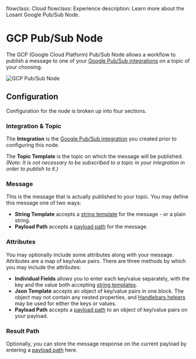 flowclass: Cloud
flowclass: Experience
description: Learn more about the Losant Google Pub/Sub Node.

# GCP Pub/Sub Node

The GCP (Google Cloud Platform) Pub/Sub Node allows a workflow to publish a message to one of your [Google Pub/Sub integrations](/applications/integrations/#google-pubsub) on a topic of your choosing.

![GCP Pub/Sub Node](/images/workflows/outputs/google-pub-sub-node.png "GCP Pub/Sub Node")

## Configuration

Configuration for the node is broken up into four sections.

### Integration & Topic

The **Integration** is the [Google Pub/Sub integration](/applications/integrations/#google-pubsub) you created prior to configuring this node.

The **Topic Template** is the topic on which the message will be published. *(Note: It is not necessary to be subscribed to a topic in your integration in order to publish to it.)*

### Message

This is the message that is actually published to your topic. You may define this message one of two ways:

* **String Template** accepts a [string template](/workflows/accessing-payload-data/#string-templates) for the message - or a plain string.
* **Payload Path** accepts a [payload path](/workflows/accessing-payload-data/#payload-paths) for the message.

### Attributes

You may optionally include some attributes along with your message. Attributes are a map of key/value pairs. There are three methods by which you may include the attributes:

* **Individual Fields** allows you to enter each key/value separately, with the key and the value both accepting [string templates](/workflows/accessing-payload-data/#string-templates).
* **Json Template** accepts an object of key/value pairs in one block. The object may not contain any nested properties, and [Handlebars helpers](/workflows/accessing-payload-data/#json-templates) may be used for either the keys or values.
* **Payload Path** accepts a [payload path](/workflows/accessing-payload-data/#payload-paths) to an object of key/value pairs on your payload.

### Result Path

Optionally, you can store the message response on the current payload by entering a [payload path](/workflows/accessing-payload-data/#payload-paths) here.
